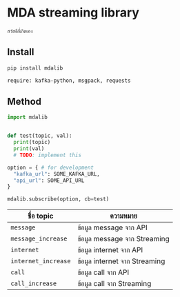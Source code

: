 # MDA streaming library

`สวัสดีนี่กิตเอง`

## Install

```bash
pip install mdalib
```

`require: kafka-python, msgpack, requests`

## Method

```python
import mdalib


def test(topic, val):
  print(topic)
  print(val)
  # TODO: implement this

option = { # for development
  "kafka_url": SOME_KAFKA_URL, 
  "api_url": SOME_API_URL
}

mdalib.subscribe(option, cb=test)
```

ชื่อ topic | ความหมาย
-------- | --------
`message` | ข้อมูล message จาก API
`message_increase` | ข้อมูล message จาก Streaming
`internet` | ข้อมูล internet จาก API
`internet_increase` | ข้อมูล internet จาก Streaming
`call` | ข้อมูล call จาก API
`call_increase` | ข้อมูล call จาก Streaming
